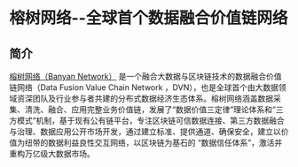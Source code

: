 # 榕树网络--全球首个数据融合价值链网络
## 简介
[榕树网络（Banyan Network）](https://www.banyanbbt.org/cn_index.html) 是一个融合大数据与区块链技术的数据融合价值链网络（Data Fusion Value Chain Network ，DVN），也是全球首个由大数据领域资深团队及行业参与者共建的分布式数据经济生态体系。榕树网络涵盖数据采集、清洗、融合、应用完整业务价值链，发展了“数据价值三定律”理论体系和“三方模式”机制，基于现有公有链平台，专注区块链可信数据连接、第三方数据融合与治理、数据应用公开市场开发，通过建立标准、提供通道、确保安全，建立以价值为纽带的数据利益良性交互网络，以区块链为基石的 “数据信任体系”，激活并重构万亿级大数据市场。


